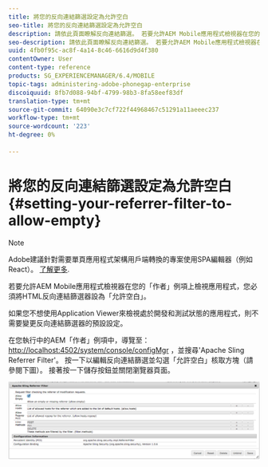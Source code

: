 ```yaml
---
title: 將您的反向連結篩選設定為允許空白
seo-title: 將您的反向連結篩選設定為允許空白
description: 請依此頁面瞭解反向連結篩選。 若要允許AEM Mobile應用程式檢視器在您的「作者」例項上檢視應用程式，您必須將HTML反向連結篩選器設為「允許空白」。
seo-description: 請依此頁面瞭解反向連結篩選。 若要允許AEM Mobile應用程式檢視器在您的「作者」例項上檢視應用程式，您必須將HTML反向連結篩選器設為「允許空白」。
uuid: 4fb0f95c-ac8f-4a14-8c46-6616d9d4f380
contentOwner: User
content-type: reference
products: SG_EXPERIENCEMANAGER/6.4/MOBILE
topic-tags: administering-adobe-phonegap-enterprise
discoiquuid: 8fb7d088-94bf-4799-98b3-8fa58eef83df
translation-type: tm+mt
source-git-commit: 64090e3c7cf722f44968467c51291a11aeeec237
workflow-type: tm+mt
source-wordcount: '223'
ht-degree: 0%

---
```



# 將您的反向連結篩選設定為允許空白{#setting-your-referrer-filter-to-allow-empty}

>[!NOTE]
>
>Adobe建議針對需要單頁應用程式架構用戶端轉換的專案使用SPA編輯器（例如React）。 [了解更多](/help/sites-developing/spa-overview.md).

若要允許AEM Mobile應用程式檢視器在您的「作者」例項上檢視應用程式，您必須將HTML反向連結篩選器設為「允許空白」。

如果您不想使用Application Viewer來檢視處於開發和測試狀態的應用程式，則不需要變更反向連結篩選器的預設設定。

在您執行中的AEM「作者」例項中，導覽至： [http://localhost:4502/system/console/configMgr](http://localhost:4502/system/console/configMgr) ，並搜尋&#39;Apache Sling Referrer Filter&#39;。 按一下以編輯反向連結篩選並勾選「允許空白」核取方塊（請參閱下圖）。 接著按一下儲存按鈕並關閉瀏覽器頁面。

![反向連結篩選設定](assets/chlimage_1-106.png)
